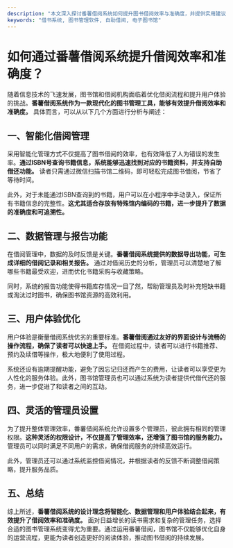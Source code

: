 ```yaml
---
description: "本文深入探讨番薯借阅系统如何提升图书借阅效率与准确度，并提供实用建议。"
keywords: "借书系统, 图书管理软件, 自助借阅, 电子图书馆"
---
```

# 如何通过番薯借阅系统提升借阅效率和准确度？

随着信息技术的飞速发展，图书馆和借阅机构面临着优化借阅流程和提升用户体验的挑战。**番薯借阅系统作为一款现代化的图书管理工具，能够有效提升借阅效率和准确度。** 具体而言，可以从以下几个方面进行分析与阐述：

## 一、智能化借阅管理

采用智能化管理方式不仅提高了图书借阅的效率，也有效降低了人为错误的发生率。**通过ISBN号查询书籍信息，系统能够迅速找到对应的书籍资料，并支持自助借还功能。** 读者只需通过微信扫描书馆二维码，即可轻松完成图书借阅，节省了等待时间。

此外，对于未能通过ISBN查询到的书籍，用户可以在小程序中手动录入，保证所有书籍信息的完整性。**这尤其适合存放有特殊馆内编码的书籍，进一步提升了数据的准确度和可追溯性。**

## 二、数据管理与报告功能

在借阅管理中，数据的及时反馈是关键。**番薯借阅系统提供的数据导出功能，可生成详细的借阅记录和相关报告。** 通过对借阅历史的分析，管理员可以清楚地了解哪些书籍最受欢迎，进而优化书籍采购与收藏策略。

同时，系统的报告功能使得书籍库存情况一目了然，帮助管理员及时补充短缺书籍或淘汰过时图书，确保图书馆资源的高效利用。

## 三、用户体验优化

用户体验是衡量借阅系统优劣的重要标准。**番薯借阅通过友好的界面设计与流畅的操作流程，确保了读者可以快速上手。** 在借阅过程中，读者可以进行书籍推荐、预约及续借等操作，极大地便利了使用过程。

系统还设有逾期提醒功能，避免了因忘记归还而产生的费用，让读者可以享受更为人性化的服务体验。此外，图书馆管理员也可以通过系统为读者提供代借代还的服务，进一步促进了和读者之间的互动。

## 四、灵活的管理员设置

为了提升整体管理效率，番薯借阅系统允许设置多个管理员，彼此拥有相同的管理权限。**这种灵活的权限设计，不仅提高了管理效率，还增强了图书馆的服务能力。** 管理员可以同时满足不同用户的需求，确保借阅服务的持续高效运行。

此外，管理员还可以通过系统监控借阅情况，并根据读者的反馈不断调整借阅策略，提升服务品质。

## 五、总结

综上所述，**番薯借阅系统的设计理念将智能化、数据管理和用户体验结合起来，有效提升了借阅效率和准确度。** 面对日益增长的读书需求和复杂的管理任务，选择合适的图书管理系统变得尤为重要。通过运用番薯借阅，图书馆不仅能够优化自身的运营流程，更能为读者创造更好的阅读体验，推动图书借阅的持续发展。
